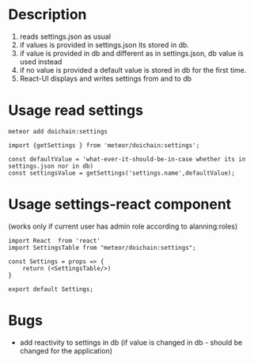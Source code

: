 # Description
1. reads settings.json as usual
2. if values is provided in settings.json its stored in db.
3. if value is provided in db and different as in settings.json, db value is used instead
4. if no value is provided a default value is stored in db for the first time.
5. React-UI displays and writes settings from and to db

# Usage read settings 
```
meteor add doichain:settings

import {getSettings } from 'meteor/doichain:settings';

const defaultValue = 'what-ever-it-should-be-in-case whether its in settings.json nor in db)
const settingsValue = getSettings('settings.name',defaultValue);
``` 

# Usage settings-react component 
(works only if current user has admin role according to alanning:roles)
```
import React  from 'react'
import SettingsTable from "meteor/doichain:settings";

const Settings = props => {
    return (<SettingsTable/>)
}

export default Settings;

```
 
# Bugs
- add reactivity to settings in db (if value is changed in db - should be changed for the application)